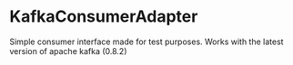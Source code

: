 # KafkaConsumerAdapter

Simple consumer interface made for test purposes. Works with the latest version of apache kafka (0.8.2)
